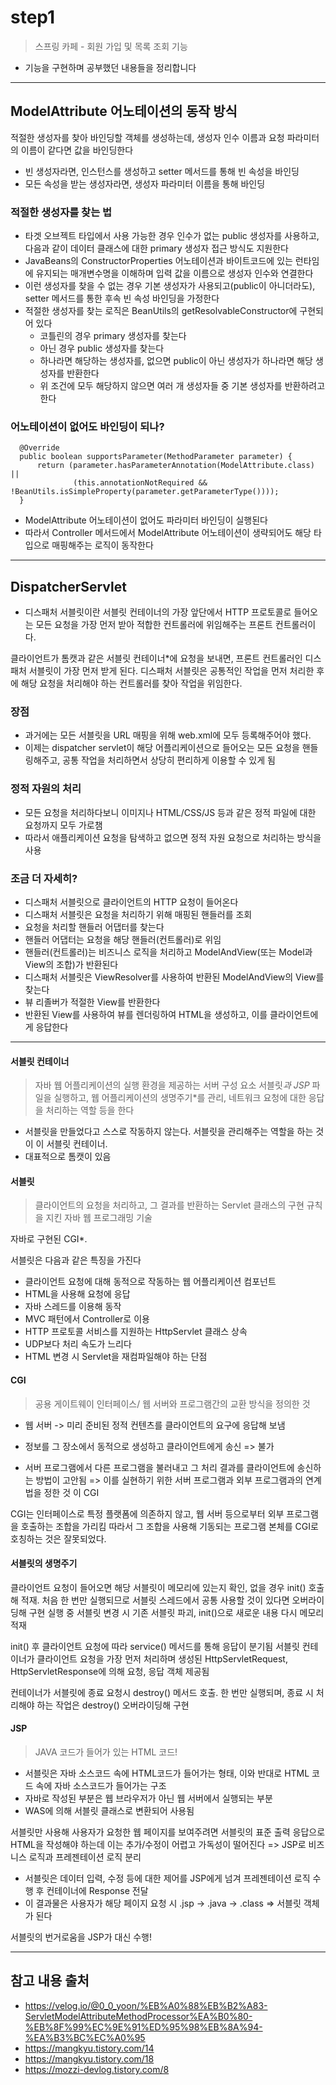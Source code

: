 # step1
> 스프링 카페 - 회원 가입 및 목록 조회 기능
- 기능을 구현하며 공부했던 내용들을 정리합니다
---
## ModelAttribute 어노테이션의 동작 방식

적절한 생성자를 찾아 바인딩할 객체를 생성하는데, 생성자 인수 이름과 요청 파라미터의 이름이 같다면 값을 바인딩한다
- 빈 생성자라면, 인스턴스를 생성하고 setter 메서드를 통해 빈 속성을 바인딩
- 모든 속성을 받는 생성자라면, 생성자 파라미터 이름을 통해 바인딩

### 적절한 생성자를 찾는 법
- 타겟 오브젝트 타입에서 사용 가능한 경우 인수가 없는 public 생성자를 사용하고, 다음과 같이 데이터 클래스에 대한 primary 생성자 접근 방식도 지원한다
- JavaBeans의 ConstructorProperties 어노테이션과 바이트코드에 있는 런타임에 유지되는 매개변수명을 이해하며 입력 값을 이름으로 생성자 인수와 연결한다
- 이런 생성자를 찾을 수 없는 경우 기본 생성자가 사용되고(public이 아니더라도), setter 메서드를 통한 후속 빈 속성 바인딩을 가정한다
- 적절한 생성자를 찾는 로직은 BeanUtils의 getResolvableConstructor에 구현되어 있다
    - 코틀린의 경우 primary 생성자를 찾는다
    - 아닌 경우 public 생성자를 찾는다
    - 하나라면 해당하는 생성자를, 없으면 public이 아닌 생성자가 하나라면 해당 생성자를 반환한다
    - 위 조건에 모두 해당하지 않으면 여러 개 생성자들 중 기본 생성자를 반환하려고 한다

### 어노테이션이 없어도 바인딩이 되나?
```
  @Override
  public boolean supportsParameter(MethodParameter parameter) {
      return (parameter.hasParameterAnnotation(ModelAttribute.class) ||
              (this.annotationNotRequired && !BeanUtils.isSimpleProperty(parameter.getParameterType())));
  }
```
- ModelAttribute 어노테이션이 없어도 파라미터 바인딩이 실행된다
- 따라서 Controller 메서드에서 ModelAttribute 어노테이션이 생략되어도 해당 타입으로 매핑해주는 로직이 동작한다

---
## DispatcherServlet
- 디스패처 서블릿이란 서블릿 컨테이너의 가장 앞단에서 HTTP 프로토콜로 들어오는 모든 요청을 가장 먼저 받아 적합한 컨트롤러에 위임해주는 프론트 컨트롤러이다.

클라이언트가 톰캣과 같은 서블릿 컨테이너*에 요청을 보내면, 프론트 컨트롤러인 디스패처 서블릿이 가장 먼저 받게 된다. 디스패처 서블릿은 공통적인 작업을 먼저 처리한 후에 해당 요청을 처리해야 하는 컨트롤러를 찾아 작업을 위임한다.

### 장점
- 과거에는 모든 서블릿을 URL 매핑을 위해 web.xml에 모두 등록해주어야 했다.
- 이제는 dispatcher servlet이 해당 어플리케이션으로 들어오는 모든 요청을 핸들링해주고, 공통 작업을 처리하면서 상당히 편리하게 이용할 수 있게 됨

### 정적 자원의 처리
- 모든 요청을 처리하다보니 이미지나 HTML/CSS/JS 등과 같은 정적 파일에 대한 요청까지 모두 가로챔
- 따라서 애플리케이션 요청을 탐색하고 없으면 정적 자원 요청으로 처리하는 방식을 사용

### 조금 더 자세히?
- 디스패처 서블릿으로 클라이언트의 HTTP 요청이 들어온다 
- 디스패처 서블릿은 요청을 처리하기 위해 매핑된 핸들러를 조회 
- 요청을 처리할 핸들러 어댑터를 찾는다
- 핸들러 어댑터는 요청을 해당 핸들러(컨트롤러)로 위임 
- 핸들러(컨트롤러)는 비즈니스 로직을 처리하고 ModelAndView(또는 Model과 View의 조합)가 반환된다 
- 디스패처 서블릿은 ViewResolver를 사용하여 반환된 ModelAndView의 View를 찾는다
- 뷰 리졸버가 적절한 View를 반환한다
- 반환된 View를 사용하여 뷰를 렌더링하여 HTML을 생성하고, 이를 클라이언트에게 응답한다

---
#### 서블릿 컨테이너
> 자바 웹 어플리케이션의 실행 환경을 제공하는 서버 구성 요소
서블릿*과 JSP* 파일을 실행하고, 웹 어플리케이션의 생명주기*를 관리, 네트워크 요청에 대한 응답을 처리하는 역할 등을 한다

- 서블릿을 만들었다고 스스로 작동하지 않는다. 서블릿을 관리해주는 역할을 하는 것이 이 서블릿 컨테이너.
- 대표적으로 톰캣이 있음

#### 서블릿
> 클라이언트의 요청을 처리하고, 그 결과를 반환하는 Servlet 클래스의 구현 규칙을 지킨 자바 웹 프로그래밍 기술

자바로 구현된 CGI*.

서블릿은 다음과 같은 특징을 가진다
- 클라이언트 요청에 대해 동적으로 작동하는 웹 어플리케이션 컴포넌트
- HTML을 사용해 요청에 응답
- 자바 스레드를 이용해 동작
- MVC 패턴에서 Controller로 이용
- HTTP 프로토콜 서비스를 지원하는 HttpServlet 클래스 상속
- UDP보다 처리 속도가 느리다
- HTML 변경 시 Servlet을 재컴파일해야 하는 단점

#### CGI
> 공용 게이트웨이 인터페이스/ 웹 서버와 프로그램간의 교환 방식을 정의한 것

- 웹 서버 -> 미리 준비된 정적 컨텐츠를 클라이언트의 요구에 응답해 보냄
- 정보를 그 장소에서 동적으로 생성하고 클라이언트에게 송신 => 불가

- 서버 프로그램에서 다른 프로그램을 불러내고 그 처리 결과를 클라이언트에 송신하는 방법이 고안됨
=> 이를 실현하기 위한 서버 프로그램과 외부 프로그램과의 연계법을 정한 것 이 CGI

CGI는 인터페이스로 특정 플랫폼에 의존하지 않고, 웹 서버 등으로부터 외부 프로그램을 호출하는 조합을 가리킴
따라서 그 조합을 사용해 기동되는 프로그램 본체를 CGI로 호칭하는 것은 잘못되었다.

#### 서블릿의 생명주기

클라이언트 요청이 들어오면 해당 서블릿이 메모리에 있는지 확인, 없을 경우 init() 호출해 적재.
처음 한 번만 실행되므로 서블릿 스레드에서 공통 사용할 것이 있다면 오버라이딩해 구현
실행 중 서블릿 변경 시 기존 서블릿 파괴, init()으로 새로운 내용 다시 메모리 적재

init() 후 클라이언트 요청에 따라 service() 메서드를 통해 응답이 분기됨
서블릿 컨테이너가 클라이언트 요청을 가장 먼저 처리하며 생성된 HttpServletRequest, HttpServletResponse에 의해 요청, 응답 객체 제공됨

컨테이너가 서블릿에 종료 요청시 destroy() 메서드 호출.
한 번만 실행되며, 종료 시 처리해야 하는 작업은 destroy() 오버라이딩해 구현

#### JSP
> JAVA 코드가 들어가 있는 HTML 코드!

- 서블릿은 자바 소스코드 속에 HTML코드가 들어가는 형태, 이와 반대로 HTML 코드 속에 자바 소스코드가 들어가는 구조
- 자바로 작성된 부분은 웹 브라우저가 아닌 웹 서버에서 실행되는 부분
- WAS에 의해 서블릿 클래스로 변환되어 사용됨

서블릿만 사용해 사용자가 요청한 웹 페이지를 보여주려면 서블릿의 표준 출력 응답으로 HTML을 작성해야 하는데 이는 추가/수정이 어렵고 가독성이 떨어진다
=> JSP로 비즈니스 로직과 프레젠테이션 로직 분리

- 서블릿은 데이터 입력, 수정 등에 대한 제어를 JSP에게 넘겨 프레젠테이션 로직 수행 후 컨테이너에 Response 전달
- 이 결과물은 사용자가 해당 페이지 요청 시 .jsp -> .java -> .class => 서블릿 객체가 된다

서블릿의 번거로움을 JSP가 대신 수행!

---

## 참고 내용 출처
- https://velog.io/@0_0_yoon/%EB%A0%88%EB%B2%A83-ServletModelAttributeMethodProcessor%EA%B0%80-%EB%8F%99%EC%9E%91%ED%95%98%EB%8A%94-%EA%B3%BC%EC%A0%95
- https://mangkyu.tistory.com/14
- https://mangkyu.tistory.com/18
- https://mozzi-devlog.tistory.com/8